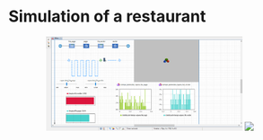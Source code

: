 # Simulation of a restaurant

<p align="center">
  <img src="images/restaurantMain.png" width="350"/>
  <img src="your_relative_path_here_number_2_large_name" width="350"/>
</p>
